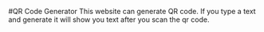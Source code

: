 #QR Code Generator
This website can generate QR code.
If you type a text and generate it will show you text after you scan the qr code.
